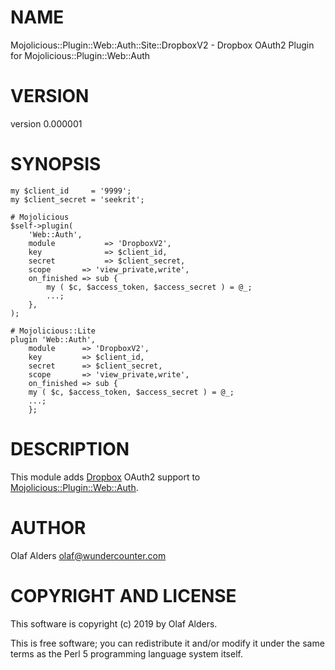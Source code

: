 # NAME

Mojolicious::Plugin::Web::Auth::Site::DropboxV2 - Dropbox OAuth2 Plugin for Mojolicious::Plugin::Web::Auth

# VERSION

version 0.000001

# SYNOPSIS

    my $client_id     = '9999';
    my $client_secret = 'seekrit';

    # Mojolicious
    $self->plugin(
        'Web::Auth',
        module           => 'DropboxV2',
        key              => $client_id,
        secret           => $client_secret,
        scope       => 'view_private,write',
        on_finished => sub {
            my ( $c, $access_token, $access_secret ) = @_;
            ...;
        },
    );

    # Mojolicious::Lite
    plugin 'Web::Auth',
        module      => 'DropboxV2',
        key         => $client_id,
        secret      => $client_secret,
        scope       => 'view_private,write',
        on_finished => sub {
        my ( $c, $access_token, $access_secret ) = @_;
        ...;
        };

# DESCRIPTION

This module adds
[Dropbox](https://www.dropbox.com/developers/reference/oauth-guide) OAuth2
support to [Mojolicious::Plugin::Web::Auth](https://metacpan.org/pod/Mojolicious::Plugin::Web::Auth).

# AUTHOR

Olaf Alders <olaf@wundercounter.com>

# COPYRIGHT AND LICENSE

This software is copyright (c) 2019 by Olaf Alders.

This is free software; you can redistribute it and/or modify it under
the same terms as the Perl 5 programming language system itself.
